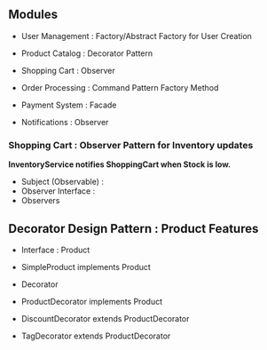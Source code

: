 ## Modules

- User Management : 
 Factory/Abstract Factory for User Creation

- Product Catalog : 
 Decorator Pattern

- Shopping Cart : 
 Observer

- Order Processing : 
 Command Pattern
 Factory Method

- Payment System : 
 Facade 

- Notifications : 
 Observer

### Shopping Cart : Observer Pattern for Inventory updates

**InventoryService notifies ShoppingCart when Stock is low.**

- Subject (Observable) : 
- Observer Interface :
- Observers 

## Decorator Design Pattern : Product Features

- Interface : Product
- SimpleProduct implements Product
- Decorator
- ProductDecorator implements Product

- DiscountDecorator extends ProductDecorator
- TagDecorator extends ProductDecorator
